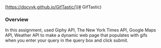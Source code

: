 [https://docvvk.github.io/GifTastic/](# GifTastic)

### Overview

In this assignment, used Giphy API, The New York Times API, Google Maps API, Weather API
to make a dynamic web page that populates with gifs when you enter your query
in the query box and click submit.
